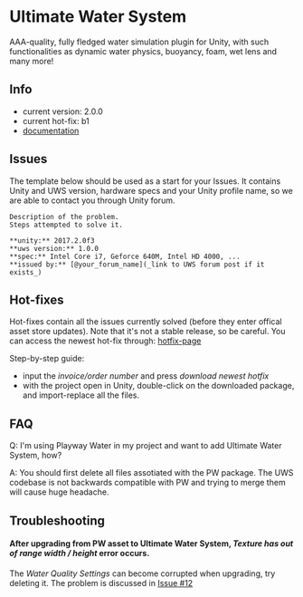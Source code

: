 # Ultimate Water System

AAA-quality, fully fledged water simulation plugin for Unity, with such functionalities as dynamic water physics, buoyancy, foam, wet lens and many more!

## Info

* current version: 2.0.0
* current hot-fix: b1
* [documentation](https://docs.google.com/document/d/1pHTvNq1u5rpVR4wS_QD5bjGNtdL8pY0q7f9BGGAmXX4/edit)

## Issues

The template below should be used as a start for your Issues.
It contains Unity and UWS version, hardware specs and your Unity profile name,
so we are able to contact you through Unity forum. 

```
Description of the problem.
Steps attempted to solve it.

**unity:** 2017.2.0f3
**uws version:** 1.0.0 
**spec:** Intel Core i7, Geforce 640M, Intel HD 4000, ... 
**issued by:** [@your_forum_name](_link to UWS forum post if it exists_)
```

## Hot-fixes 
Hot-fixes contain all the issues currently solved (before they enter offical asset store updates).
Note that it's not a stable release, so be careful.
You can access the newest hot-fix through: [hotfix-page](http://goo.gl/nBx7dS)

Step-by-step guide:
- input the _invoice/order number_ and press _download newest hotfix_
- with the project open in Unity, double-click on the downloaded package, 
and import-replace all the files.

## FAQ

Q: I'm using Playway Water in my project and want to add Ultimate Water System, how?

A: You should first delete all files assotiated with the PW package. The UWS codebase is not backwards compatible with PW and trying to merge them will cause huge headache. 


## Troubleshooting

#### After upgrading from PW asset to Ultimate Water System, _Texture has out of range width / height_ error occurs.
The _Water Quality Settings_ can become corrupted when upgrading, try deleting it. The problem is discussed in [Issue #12](https://github.com/Moonlit-Games/Ultimate-Water-System/issues/12)
